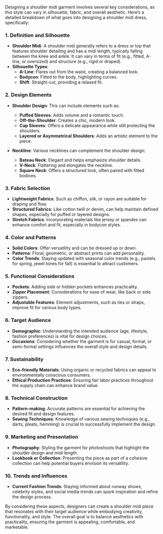 Designing a shoulder midi garment involves several key considerations, as this style can vary in silhouette, fabric, and overall aesthetic. Here’s a detailed breakdown of what goes into designing a shoulder midi dress, specifically:

### 1. **Definition and Silhouette**
  - **Shoulder Midi**: A shoulder midi generally refers to a dress or top that features shoulder detailing and has a midi length, typically falling between the knee and ankle. It can vary in terms of fit (e.g., fitted, A-line, or oversized) and structure (e.g., rigid or draped).
  - **Silhouette Types**:
    - **A-Line**: Flares out from the waist, creating a balanced look.
    - **Bodycon**: Fitted to the body, highlighting curves.
    - **Shift**: Straight-cut, providing a relaxed fit.

### 2. **Design Elements**
  - **Shoulder Design**: This can include elements such as:
    - **Puffed Sleeves**: Adds volume and a romantic touch.
    - **Off-the-Shoulder**: Creates a chic, modern look.
    - **Cap Sleeves**: Offers a delicate appearance while still protecting the shoulders.
    - **Layered or Asymmetrical Shoulders**: Adds an artistic element to the piece.
  
  - **Neckline**: Various necklines can complement the shoulder design:
    - **Bateau Neck**: Elegant and helps emphasize shoulder details.
    - **V-Neck**: Flattering and elongates the neckline.
    - **Square Neck**: Offers a structured look, often paired with fitted bodices.

### 3. **Fabric Selection**
  - **Lightweight Fabrics**: Such as chiffon, silk, or rayon are suitable for draping and flow.
  - **Structured Fabrics**: Like cotton twill or denim, can help maintain defined shapes, especially for puffed or layered designs.
  - **Stretch Fabrics**: Incorporating materials like jersey or spandex can enhance comfort and fit, especially in bodycon styles.

### 4. **Color and Patterns**
  - **Solid Colors**: Offer versatility and can be dressed up or down.
  - **Patterns**: Floral, geometric, or abstract prints can add personality.
  - **Color Trends**: Staying updated with seasonal color trends (e.g., pastels for spring, jewel tones for fall) is essential to attract customers.

### 5. **Functional Considerations**
  - **Pockets**: Adding side or hidden pockets enhances practicality.
  - **Zipper Placement**: Considerations for ease of wear, like back or side zippers.
  - **Adjustable Features**: Element adjustments, such as ties or straps, improve fit for various body types.

### 6. **Target Audience**
  - **Demographic**: Understanding the intended audience (age, lifestyle, fashion preferences) is vital for design choices.
  - **Occasions**: Considering whether the garment is for casual, formal, or semi-formal settings influences the overall style and design details.

### 7. **Sustainability**
  - **Eco-friendly Materials**: Using organic or recycled fabrics can appeal to environmentally conscious consumers.
  - **Ethical Production Practices**: Ensuring fair labor practices throughout the supply chain can enhance brand value.

### 8. **Technical Construction**
  - **Pattern-making**: Accurate patterns are essential for achieving the desired fit and design features.
  - **Sewing Techniques**: Knowledge of various sewing techniques (e.g., darts, pleats, hemming) is crucial to successfully implement the design.

### 9. **Marketing and Presentation**
  - **Photography**: Styling the garment for photoshoots that highlight the shoulder design and midi length.
  - **Lookbook or Collection**: Presenting the piece as part of a cohesive collection can help potential buyers envision its versatility.

### 10. **Trends and Influences**
  - **Current Fashion Trends**: Staying informed about runway shows, celebrity styles, and social media trends can spark inspiration and refine the design process.

By considering these aspects, designers can create a shoulder midi piece that resonates with their target audience while embodying creativity, functionality, and style. The overall goal is to balance aesthetics with practicality, ensuring the garment is appealing, comfortable, and marketable.
